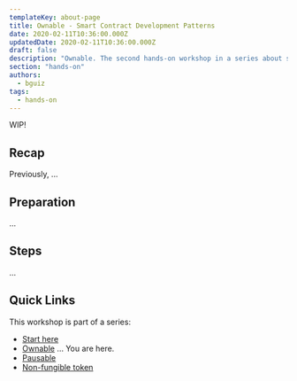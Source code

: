 ```yaml
---
templateKey: about-page
title: Ownable - Smart Contract Development Patterns
date: 2020-02-11T10:36:00.000Z
updatedDate: 2020-02-11T10:36:00.000Z
draft: false
description: "Ownable. The second hands-on workshop in a series about smart contract development patterns: Ownable, pausable, and non-fungible token"
section: "hands-on"
authors:
  - bguiz
tags:
  - hands-on
---
```


WIP!

## Recap

Previously, ...

## Preparation

...

## Steps

...

## Quick Links

This workshop is part of a series:

- [Start here](../01-start-here/)
- [Ownable](../02-ownable/) &hellip; You are here.
- [Pausable](../03-pausable/)
- [Non-fungible token](../04-non-fungible-token/)

